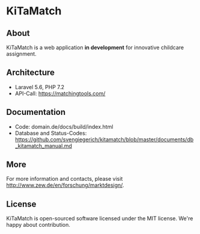 # KiTaMatch

## About
KiTaMatch is a web application **in development** for innovative childcare assignment.

## Architecture
- Laravel 5.6, PHP 7.2
- API-Call: https://matchingtools.com/

## Documentation
- Code: domain.de/docs/build/index.html
- Database and Status-Codes: https://github.com/svengiegerich/kitamatch/blob/master/documents/db_kitamatch_manual.md

## More
For more information and contacts, please visit http://www.zew.de/en/forschung/marktdesign/.

## License
KiTaMatch is open-sourced software licensed under the MIT license. We're happy about contribution.
